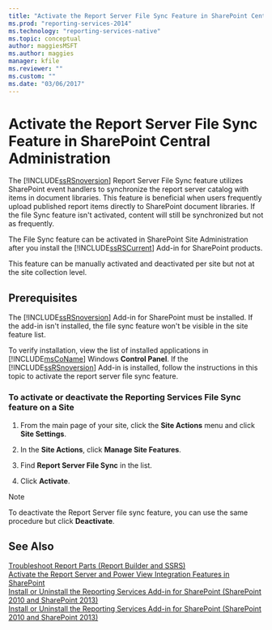 ```yaml
---
title: "Activate the Report Server File Sync Feature in SharePoint Central Administration | Microsoft Docs"
ms.prod: "reporting-services-2014"
ms.technology: "reporting-services-native"
ms.topic: conceptual
author: maggiesMSFT
ms.author: maggies
manager: kfile
ms.reviewer: ""
ms.custom: ""
ms.date: "03/06/2017"
---
```


# Activate the Report Server File Sync Feature in SharePoint Central Administration

The [!INCLUDE[ssRSnoversion](../includes/ssrsnoversion-md.md)] Report Server File Sync feature utilizes SharePoint event handlers to synchronize the report server catalog with items in document libraries. This feature is beneficial when users frequently upload published report items directly to SharePoint document libraries. If the file Sync feature isn't activated, content will still be synchronized but not as frequently.  
  
The File Sync feature can be activated in SharePoint Site Administration after you install the [!INCLUDE[ssRSCurrent](../includes/ssrscurrent-md.md)] Add-in for SharePoint products.  
  
This feature can be manually activated and deactivated per site but not at the site collection level.  
  
## Prerequisites  
 The [!INCLUDE[ssRSnoversion](../includes/ssrsnoversion-md.md)] Add-in for SharePoint must be installed. If the add-in isn't installed, the file sync feature won't be visible in the site feature list.  
  
 To verify installation, view the list of installed applications in [!INCLUDE[msCoName](../includes/msconame-md.md)] Windows **Control Panel**. If the [!INCLUDE[ssRSnoversion](../includes/ssrsnoversion-md.md)] Add-in is installed, follow the instructions in this topic to activate the report server file sync feature.  
  
### To activate or deactivate the Reporting Services File Sync feature on a Site  
  
1.  From the main page of your site, click the **Site Actions** menu and click **Site Settings**.  
  
2.  In the **Site Actions**, click **Manage Site Features**.  
  
3.  Find **Report Server File Sync** in the list.  
  
4.  Click **Activate**.  
  
> [!NOTE]  
>  To deactivate the Report Server file sync feature, you can use the same procedure but click **Deactivate**.  
  
## See Also  
 [Troubleshoot Report Parts &#40;Report Builder and SSRS&#41;](report-parts-report-builder-and-ssrs.md)   
 [Activate the Report Server and Power View Integration Features in SharePoint](activate-the-report-server-and-power-view-integration-features-in-sharepoint.md)   
 [Install or Uninstall the Reporting Services Add-in for SharePoint &#40;SharePoint 2010 and SharePoint 2013&#41;](install-windows/install-or-uninstall-the-reporting-services-add-in-for-sharepoint.md)   
 [Install or Uninstall the Reporting Services Add-in for SharePoint &#40;SharePoint 2010 and SharePoint 2013&#41;](install-windows/install-or-uninstall-the-reporting-services-add-in-for-sharepoint.md)  
  
  
